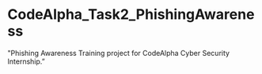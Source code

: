 # CodeAlpha_Task2_PhishingAwareness
"Phishing Awareness Training project for CodeAlpha Cyber Security Internship.”
